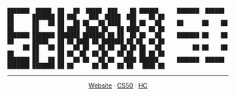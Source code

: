 ```
███████  █████  ██   ██  █████  ███    ██ ██████      ███████  ██████  ██      ███████ ██ ███    ███  █████  ███    ██ ██ 
██      ██   ██ ██   ██ ██   ██ ████   ██ ██   ██     ██      ██    ██ ██      ██      ██ ████  ████ ██   ██ ████   ██ ██ 
███████ ███████ ███████ ███████ ██ ██  ██ ██   ██     ███████ ██    ██ ██      █████   ██ ██ ████ ██ ███████ ██ ██  ██ ██ 
     ██ ██   ██ ██   ██ ██   ██ ██  ██ ██ ██   ██          ██ ██    ██ ██      ██      ██ ██  ██  ██ ██   ██ ██  ██ ██ ██ 
███████ ██   ██ ██   ██ ██   ██ ██   ████ ██████      ███████  ██████  ███████ ███████ ██ ██      ██ ██   ██ ██   ████ ██ 
```

<hr>

<p align="center"><a href="https://www.sahandsoleimani.ir">Website</a> · <a href="https://cs50.sahandsoleimani.ir">CS50</a> · <a href="https://hc.sahandsoleimani.ir">HC</a></p>
